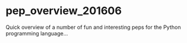 # pep_overview_201606
Quick overview of a number of fun and interesting peps for the Python programming language...
